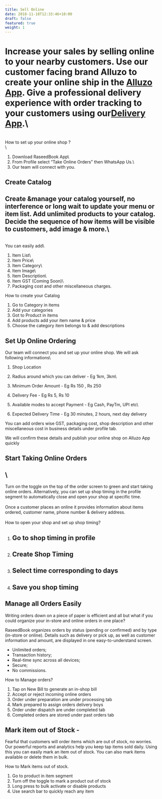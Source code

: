 ```yaml
---
title: Sell Online
date: 2018-11-18T12:33:46+10:00
draft: false
featured: true
weight: 1
---
```



# Increase your sales by selling online to your nearby customers. Use our customer facing brand Alluzo to create your online ship in the [Alluzo App](https://play.google.com/store/apps/details?id=com.ekeekaran.commune&hl=en). Give a professional delivery experience with order tracking to your customers using our[Delivery App](https://play.google.com/store/apps/details?id=com.ekeekaran.alluzo.delivery&hl=en).\
\
How to set up your online shop ?\
\
1. Download RaseedBook App\
2. From Profile select “Take Online Orders” then WhatsApp Us.\
3. Our team will connect with you.

## Create Catalog

## Create &manage your catalog yourself, no interference or long wait to update your menu or item list. Add unlimited products to your catalog. Decide the sequence of how items will be visible to customers, add image & more.\
\
You can easily add\
1. Item List\
2. Item Price\
3. Item Category\
4. Item Image\
5. Item Description\
6. Item GST (Coming Soon)\
7. Packaging cost and other miscellaneous charges.

How to create your Catalog

1. Go to Category in items
2. Add your categories
3. Got to Product in items
4. Add products add your item name & price
5. Choose the category item belongs to & add descriptions





## Set Up Online Ordering

Our team will connect you and set up your online shop. We will ask following informations\
1. Shop Location

2. Radius around which you can deliver - Eg 1km, 3km\
3. Minimum Order Amount - Eg Rs 150 , Rs 250

4. Delivery Fee - Eg Rs 5, Rs 10

5. Available modes to accept Payment - Eg Cash, PayTm, UPI etc\
6. Expected Delivery Time - Eg 30 minutes, 2 hours, next day delivery



You can add orders wise GST, packaging cost, shop description and other miscellaneous cost in business details under profile tab.

We will confirm these details and publish your online shop on Alluzo App quickly



## Start Taking Online Orders

## \
Turn on the toggle on the top of the order screen to green and start taking online orders. Alternatively, you can set up shop timing in the profile segment to automatically close and open your shop at specific time.\
\
Once a customer places an online it provides information about items ordered, customer name, phone number & delivery address.\
\
How to open your shop and set up shop timing?

1. ## Go to shop timing in profile
2. ## Create Shop Timing
3. ## Select time corresponding to days
4. ## Save you shop timing

## Manage all Orders Easily

Writing orders down on a piece of paper is efficient and all but what if you could organize your in-store and online orders in one place?

RaseedBook organizes orders by status (pending or confirmed) and by type (in-store or online). Details such as delivery or pick up, as well as customer information and amount, are displayed in one easy-to-understand screen.

* Unlimited orders;
* Transaction history;
* Real-time sync across all devices;
* Secure;
* No commissions.

How to Manage orders?

1. Tap on New Bill to generate an in-shop bill
2. Accept or reject incoming online orders
3. Order under preparation are under processing tab
4. Mark prepared to assign orders delivery boys
5. Order under dispatch are under completed tab
6. Completed orders are stored under past orders tab



## Mark item out of Stock -

Fearful that customers will order items which are out of stock, no worries. Our powerful reports and analytics help you keep tap items sold daily. Using this you can easily mark an item out of stock. You can also mark items available or delete them in bulk.



How to Mark items out of stock.

1. Go to product in item segment
2. Turn off the toggle to mark a product out of stock
3. Long press to bulk activate or disable products
4. Use search bar to quickly reach any item